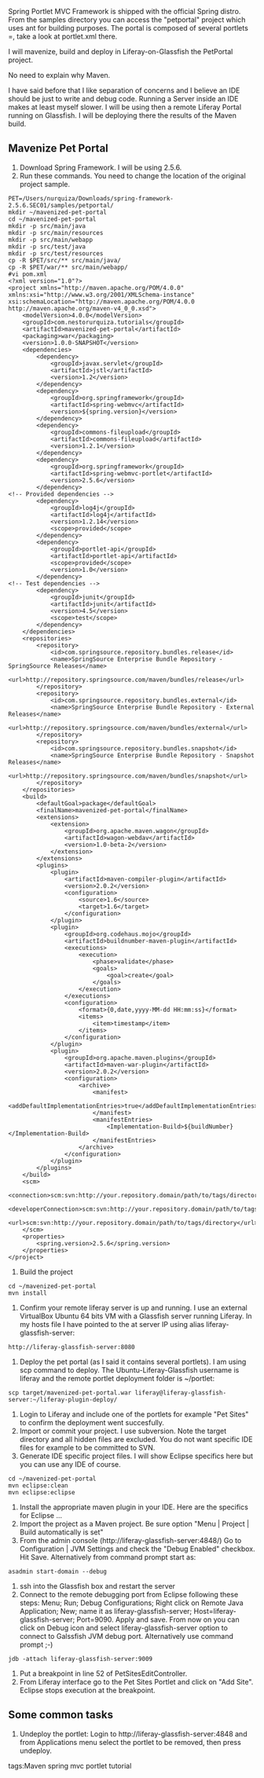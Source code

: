 Spring Portlet MVC Framework is shipped with the official Spring distro. From the samples directory you can access the "petportal" project which uses ant for building purposes. The portal is composed of several portlets =, take a look at portlet.xml there.

I will mavenize, build and deploy in Liferay-on-Glassfish the PetPortal project.

No need to explain why Maven.

I have said before that I like separation of concerns and I believe an IDE should be just to write and debug code. Running a Server inside an IDE makes at least myself slower. I will be using then a remote Liferay Portal running on Glassfish. I will be deploying there the results of the Maven build.

## Mavenize Pet Portal

 1. Download Spring Framework. I will be using 2.5.6.
 1. Run these commands. You need to change the location of the original project sample.
```
PET=/Users/nurquiza/Downloads/spring-framework-2.5.6.SEC01/samples/petportal/
mkdir ~/mavenized-pet-portal
cd ~/mavenized-pet-portal
mkdir -p src/main/java
mkdir -p src/main/resources
mkdir -p src/main/webapp
mkdir -p src/test/java
mkdir -p src/test/resources
cp -R $PET/src/** src/main/java/
cp -R $PET/war/** src/main/webapp/
#vi pom.xml
<?xml version="1.0"?>
<project xmlns="http://maven.apache.org/POM/4.0.0" xmlns:xsi="http://www.w3.org/2001/XMLSchema-instance" xsi:schemaLocation="http://maven.apache.org/POM/4.0.0 http://maven.apache.org/maven-v4_0_0.xsd">
	<modelVersion>4.0.0</modelVersion>
	<groupId>com.nestorurquiza.tutorials</groupId>
	<artifactId>mavenized-pet-portal</artifactId>
	<packaging>war</packaging>
	<version>1.0.0-SNAPSHOT</version>
	<dependencies>
		<dependency>
			<groupId>javax.servlet</groupId>
			<artifactId>jstl</artifactId>
			<version>1.2</version>
		</dependency>
		<dependency>
			<groupId>org.springframework</groupId>
			<artifactId>spring-webmvc</artifactId>
			<version>${spring.version}</version>
		</dependency>
		<dependency>
		    <groupId>commons-fileupload</groupId>
		    <artifactId>commons-fileupload</artifactId>
		    <version>1.2.1</version>
		</dependency>
		<dependency>
		    <groupId>org.springframework</groupId>
		    <artifactId>spring-webmvc-portlet</artifactId>
		    <version>2.5.6</version>
		</dependency>
<!-- Provided dependencies -->
		<dependency>
			<groupId>log4j</groupId>
			<artifactId>log4j</artifactId>
			<version>1.2.14</version>
			<scope>provided</scope>
		</dependency>
		<dependency>
		    <groupId>portlet-api</groupId>
		    <artifactId>portlet-api</artifactId>
			<scope>provided</scope>
		    <version>1.0</version>
		</dependency>
<!-- Test dependencies -->
		<dependency>
			<groupId>junit</groupId>
			<artifactId>junit</artifactId>
			<version>4.5</version>
			<scope>test</scope>
		</dependency>
	</dependencies>
	<repositories>
		<repository>
			<id>com.springsource.repository.bundles.release</id>
			<name>SpringSource Enterprise Bundle Repository - SpringSource Releases</name>
			<url>http://repository.springsource.com/maven/bundles/release</url>
		</repository>
		<repository>
			<id>com.springsource.repository.bundles.external</id>
			<name>SpringSource Enterprise Bundle Repository - External Releases</name>
			<url>http://repository.springsource.com/maven/bundles/external</url>
		</repository>
		<repository>
			<id>com.springsource.repository.bundles.snapshot</id>
			<name>SpringSource Enterprise Bundle Repository	- Snapshot Releases</name>
			<url>http://repository.springsource.com/maven/bundles/snapshot</url>
		</repository>
	</repositories>
	<build>
		<defaultGoal>package</defaultGoal>
		<finalName>mavenized-pet-portal</finalName>
		<extensions>
			<extension>
				<groupId>org.apache.maven.wagon</groupId>
				<artifactId>wagon-webdav</artifactId>
				<version>1.0-beta-2</version>
			</extension>
		</extensions>
		<plugins>
			<plugin>
				<artifactId>maven-compiler-plugin</artifactId>
				<version>2.0.2</version>
				<configuration>
					<source>1.6</source>
					<target>1.6</target>
				</configuration>
			</plugin>
			<plugin>
				<groupId>org.codehaus.mojo</groupId>
				<artifactId>buildnumber-maven-plugin</artifactId>
				<executions>
					<execution>
						<phase>validate</phase>
						<goals>
							<goal>create</goal>
						</goals>
					</execution>
				</executions>
				<configuration>
					<format>{0,date,yyyy-MM-dd HH:mm:ss}</format>
					<items>
						<item>timestamp</item>
					</items>
				</configuration>
			</plugin>
			<plugin>
				<groupId>org.apache.maven.plugins</groupId>
				<artifactId>maven-war-plugin</artifactId>
				<version>2.0.2</version>
				<configuration>
					<archive>
						<manifest>
							<addDefaultImplementationEntries>true</addDefaultImplementationEntries>
						</manifest>
						<manifestEntries>
							<Implementation-Build>${buildNumber}</Implementation-Build>
						</manifestEntries>
					</archive>
				</configuration>
			</plugin>
		</plugins>
	</build>
	<scm>
			<connection>scm:svn:http://your.repository.domain/path/to/tags/directory</connection>
			<developerConnection>scm:svn:http://your.repository.domain/path/to/tags/directory</developerConnection>
			<url>scm:svn:http://your.repository.domain/path/to/tags/directory</url>
	</scm>
	<properties>
		<spring.version>2.5.6</spring.version>
	</properties>
</project>
```
 1. Build the project
```
cd ~/mavenized-pet-portal
mvn install
```
 1. Confirm your remote liferay server is up and running. I use an external VirtualBox Ubuntu 64 bits VM with a Glassfish server running Liferay. In my hosts file I have pointed to the at server IP using alias liferay-glassfish-server:
```
http://liferay-glassfish-server:8080
```
 1. Deploy the pet portal (as I said it contains several portlets). I am using scp command to deploy. The Ubuntu-Liferay-Glassfish username is liferay and the remote portlet deployment folder is ~/portlet:
```
scp target/mavenized-pet-portal.war liferay@liferay-glassfish-server:~/liferay-plugin-deploy/
```
 1. Login to Liferay and include one of the portlets for example "Pet Sites" to confirm the deployment went succesfully.
 1. Import or commit your project. I use subversion. Note the target directory and all hidden files are excluded. You do not want specific IDE files for example to be committed to SVN.
 1. Generate IDE specific project files. I will show Eclipse specifics here but you can use any IDE of course.
```
cd ~/mavenized-pet-portal
mvn eclipse:clean
mvn eclipse:eclipse
```
 1. Install the appropriate maven plugin in your IDE. Here are the specifics for Eclipse ... 
 1. Import the project as a Maven project. Be sure option "Menu | Project | Build automatically is set"
 1. From the admin console (http://liferay-glassfish-server:4848/)  Go to Configuration | JVM Settings and check the "Debug Enabled" checkbox. Hit Save. Alternatively from command prompt start as:
```
asadmin start-domain --debug
```
 1. ssh into the Glassfish box and restart the server
 1. Connect to the remote debugging port from Eclipse following these steps: Menu; Run; Debug Configurations; Right click on Remote Java Application; New; name it as liferay-glassfish-server; Host=liferay-glassfish-server; Port=9090. Apply and save. From now on you can click on Debug icon and select liferay-glassfish-server option to connect to Galssfish JVM debug port. Alternatively use command prompt ;-)
```
jdb -attach liferay-glassfish-server:9009
```
 1. Put a breakpoint in line 52 of PetSitesEditController.
 1. From Liferay interface go to the Pet Sites Portlet and click on "Add Site". Eclipse stops execution at the breakpoint.

## Some common tasks

 1. Undeploy the portlet: Login to http://liferay-glassfish-server:4848 and from Applications menu select the portlet to be removed, then press undeploy.


tags:Maven spring mvc portlet tutorial